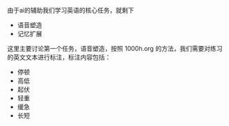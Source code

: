 由于ai的辅助我们学习英语的核心任务，就剩下
- 语音塑造
- 记忆扩展

这里主要讨论第一个任务，语音塑造，按照 1000h.org 的方法，我们需要对练习的英文文本进行标注，标注内容包括：
- 停顿
- 高低
- 起伏
- 轻重
- 缓急
- 长短

